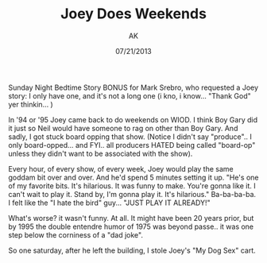 ﻿---
author: AK
date: 07/21/2013
description: Joey Reynolds returns to WIOD for weekend shows
title: Joey Does Weekends
---

Sunday Night Bedtime Story BONUS for Mark Srebro, who requested a Joey story: I only have one, and it's not a long one (i kno, i know... "Thank God" yer thinkin... )

In '94 or '95 Joey came back to do weekends on WIOD. I think Boy Gary did it just so Neil would have someone to rag on other than Boy Gary. And sadly, I got stuck board opping that show. (Notice I didn't say "produce".. I only board-opped... and FYI.. all producers HATED being called "board-op" unless they didn't want to be associated with the show).

Every hour, of every show, of every week, Joey would play the same goddam bit over and over. And he'd spend 5 minutes setting it up. "He's one of my favorite bits. It's hilarious. It was funny to make. You're gonna like it. I can't wait to play it. Stand by, I'm gonna play it. It's hilarious." Ba-ba-ba-ba. I felt like the "I hate the bird" guy... "JUST PLAY IT ALREADY!"

What's worse? it wasn't funny. At all. It might have been 20 years prior, but by 1995 the double entendre humor of 1975 was beyond passe.. it was one step below the corniness of a "dad joke".

So one saturday, after he left the building, I stole Joey's "My Dog Sex" cart.
